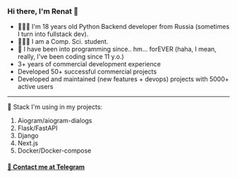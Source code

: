 ### Hi there, I'm Renat 👋
- 👨🏼‍💻 I'm 18 years old Python Backend developer from Russia (sometimes I turn into fullstack dev).
- 👨🏻‍🎓 I am a Comp. Sci. student.
- 🤔 I have been into programming since.. hm... forEVER (haha, I mean, really, I've been coding since 11 y.o.)
- 3+ years of commercial development experience
- Developed 50+ successful commercial projects
- Developed and maintained (new features + devops) projects with 5000+ active users

_____
📌 Stack I'm using in my projects:
1. Aiogram/aiogram-dialogs
2. Flask/FastAPI
3. Django
4. Next.js
5. Docker/Docker-compose


#### [💬 Contact me at Telegram](https://t.me/evildessss)

<!--
**evil-des/evil-des** is a ✨ _special_ ✨ repository because its `README.md` (this file) appears on your GitHub profile.

Here are some ideas to get you started:

- 🔭 I’m currently working on ...
- 🌱 I’m currently learning ...
- 👯 I’m looking to collaborate on ...
- 🤔 I’m looking for help with ...
- 💬 Ask me about ...
- 📫 How to reach me: ...
- 😄 Pronouns: ...
- ⚡ Fun fact: ...
-->
